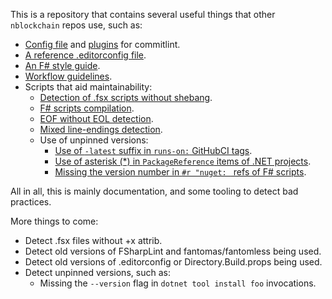 This is a repository that contains several useful things that other `nblockchain` repos use, such as:

- [Config file](commitlint.config.ts) and [plugins](commitlint/plugins.ts) for commitlint.
- [A reference .editorconfig file](.editorconfig).
- [An F# style guide](FSharpStyleGuide.md).
- [Workflow guidelines](WorkflowGuidelines.md).
- Scripts that aid maintainability:
    * [Detection of .fsx scripts without shebang](scripts/shebangConvention.fsx).
    * [F# scripts compilation](scripts/compileFSharpScripts.fsx).
    * [EOF without EOL detection](scripts/eofConvention.fsx).
    * [Mixed line-endings detection](scripts/mixedLineEndings.fsx).
    * Use of unpinned versions:
        * [Use of `-latest` suffix in `runs-on:` GitHubCI tags](scripts/unpinnedGitHubActionsImageVersions.fsx).
        * [Use of asterisk (*) in `PackageReference` items of .NET projects](scripts/unpinnedDotnetPackageVersions.fsx).
        * [Missing the version number in `#r "nuget: ` refs of F# scripts](scripts/unpinnedNugetPackageReferenceVersions.fsx).

All in all, this is mainly documentation, and some tooling to detect bad practices.

More things to come:
- Detect .fsx files without +x attrib.
- Detect old versions of FSharpLint and fantomas/fantomless being used.
- Detect old versions of .editorconfig or Directory.Build.props being used.
- Detect unpinned versions, such as:
    * Missing the `--version` flag in `dotnet tool install foo` invocations.
